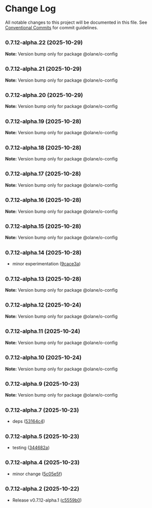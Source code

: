 # Change Log

All notable changes to this project will be documented in this file.
See [Conventional Commits](https://conventionalcommits.org) for commit guidelines.

## <small>0.7.12-alpha.22 (2025-10-29)</small>

**Note:** Version bump only for package @olane/o-config

## <small>0.7.12-alpha.21 (2025-10-29)</small>

**Note:** Version bump only for package @olane/o-config

## <small>0.7.12-alpha.20 (2025-10-29)</small>

**Note:** Version bump only for package @olane/o-config

## <small>0.7.12-alpha.19 (2025-10-28)</small>

**Note:** Version bump only for package @olane/o-config

## <small>0.7.12-alpha.18 (2025-10-28)</small>

**Note:** Version bump only for package @olane/o-config

## <small>0.7.12-alpha.17 (2025-10-28)</small>

**Note:** Version bump only for package @olane/o-config

## <small>0.7.12-alpha.16 (2025-10-28)</small>

**Note:** Version bump only for package @olane/o-config

## <small>0.7.12-alpha.15 (2025-10-28)</small>

**Note:** Version bump only for package @olane/o-config

## <small>0.7.12-alpha.14 (2025-10-28)</small>

- minor experimentation ([9cace3a](https://github.com/olane-labs/olane/commit/9cace3a))

## <small>0.7.12-alpha.13 (2025-10-28)</small>

**Note:** Version bump only for package @olane/o-config

## <small>0.7.12-alpha.12 (2025-10-24)</small>

**Note:** Version bump only for package @olane/o-config

## <small>0.7.12-alpha.11 (2025-10-24)</small>

**Note:** Version bump only for package @olane/o-config

## <small>0.7.12-alpha.10 (2025-10-24)</small>

**Note:** Version bump only for package @olane/o-config

## <small>0.7.12-alpha.9 (2025-10-23)</small>

**Note:** Version bump only for package @olane/o-config

## <small>0.7.12-alpha.7 (2025-10-23)</small>

- deps ([53164c4](https://github.com/olane-labs/olane/commit/53164c4))

## <small>0.7.12-alpha.5 (2025-10-23)</small>

- testing ([344682a](https://github.com/olane-labs/olane/commit/344682a))

## <small>0.7.12-alpha.4 (2025-10-23)</small>

- minor change ([5c05e5f](https://github.com/olane-labs/olane/commit/5c05e5f))

## <small>0.7.12-alpha.2 (2025-10-22)</small>

- Release v0.7.12-alpha.1 ([c5559b0](https://github.com/olane-labs/olane/commit/c5559b0))
